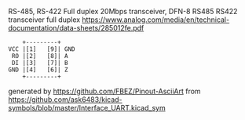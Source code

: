 RS-485, RS-422 Full duplex 20Mbps transceiver, DFN-8
RS485 RS422 transceiver full duplex
https://www.analog.com/media/en/technical-documentation/data-sheets/285012fe.pdf


	    +---------+
	VCC |[1]   [9]| GND
	 RO |[2]   [8]| A
	 DI |[3]   [7]| B
	GND |[4]   [6]| Z
	    +---------+


generated by https://github.com/FBEZ/Pinout-AsciiArt from https://github.com/ask6483/kicad-symbols/blob/master/Interface_UART.kicad_sym